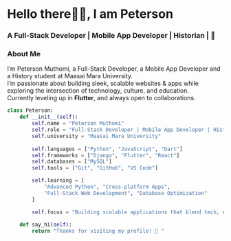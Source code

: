 <!-- Profile README for GitHub -->

<h1 align="left">Hello there👋🏾, I am Peterson</h1>
<h3 align="left"> A Full-Stack Developer | Mobile App Developer | Historian | 🖤</h3>



### About Me
I’m Peterson Muthomi, a Full-Stack Developer, a Mobile App Developer and a History student at Maasai Mara University.  
I’m passionate about building sleek, scalable websites & apps while exploring the intersection of technology, culture, and education.  
Currently leveling up in **Flutter**, and always open to collaborations.  
```python
class Peterson:
    def __init__(self):
        self.name = "Peterson Muthomi"
        self.role = "Full-Stack Developer | Mobile App Developer | History Student"
        self.university = "Maasai Mara University"
        
        self.languages = ["Python", "JavaScript", "Dart"]
        self.frameworks = ["Django", "Flutter", "React"]
        self.databases = ["MySQL"]
        self.tools = ["Git", "GitHub", "VS Code"]

        self.learning = [
            "Advanced Python", "Cross-platform Apps", 
            "Full-Stack Web Development", "Database Optimization"
        ]

        self.focus = "Building scalable applications that blend tech, education & culture"
    
    def say_hi(self):
        return "Thanks for visiting my profile! 🖤 "

